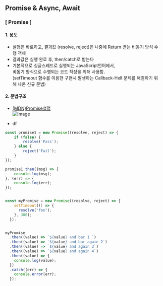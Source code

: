 ## Promise & Async, Await
### [ Promise ]
#### 1. 용도   
- 실행은 바로하고, 결과값 (resolve, reject)은 나중에 Return 받는 비동기 방식 수행 객체
- 결과값은 실행 완료 후, then/catch로 받는다
- 기본적으로 싱글스레드로 실행되는 JavaScript언어에서,   
  비동기 방식으로 수행되는 코드 작성을 위해 사용함.   
  (setTimeout 함수를 이용한 구현시 발생하는 Callback-Hell 문제를 해결하기 위해 나온 신규 문법)

#### 2. 문법구조
- [(MDN)Promise설명](https://developer.mozilla.org/ko/docs/Web/JavaScript/Reference/Global_Objects/Promise)   
  ![image](https://github.com/user-attachments/assets/fbc75d00-dec4-4b27-b01e-1868fcc9d4d5)

- df
```javascript
const promise1 = new Promise((resolve, reject) => {
    if (false) {
        resolve('Pass');
    } else {
        reject('Fail');
    }
});

promise1.then((msg) => {
    console.log(msg);
}, (err) => {
    console.log(err);
});


const myPromise = new Promise((resolve, reject) => {
    setTimeout(() => {
      resolve("foo");
    }, 300);
  });


myPromise
  .then((value) => `${value} and bar 1 `)
  .then((value) => `${value} and bar again 2`)
  .then((value) => `${value} and again 3`)
  .then((value) => `${value} and again 4`)
  .then((value) => {
    console.log(value);
  })
  .catch((err) => {
    console.error(err);
  });
```
<br/>
<br/>

<!--
## [ Javascript ]
> #### 1. 인강
> - [🎬[유튜브] 기초학습 - WEB2-JavaScript (생활코딩)](https://www.youtube.com/playlist?list=PLuHgQVnccGMBB348PWRN0fREzYcYgFybf)
> - [🎬[유튜브] Javascript 무료 풀강의 (코드팩토리)](https://www.youtube.com/watch?v=ZOVG7_41kJE)   

> #### 2. 자료
> - [모던 JavaScript 튜토리얼](https://ko.javascript.info/)

> #### 3. 예제
> - [🎬[유튜브] 코딩테스트 스터디, 문제풀이 (코딩문)](https://www.youtube.com/playlist?list=PL3xNAKVIm80KhJzoz0N5VPROJq3IoLBIW)   
<br/>
<br/>

## [ node.js ]
> #### 1. 인강
> - [🎬[유튜브] 기초학습 - WEB2-Node.js (생활코딩)](https://www.youtube.com/playlist?list=PLuHgQVnccGMA9QQX5wqj6ThK7t2tsGxjm)   
> - [🎬[유튜브] 심화학습 - [Node.js] 백엔드 맛보기 (우리밋)](https://www.youtube.com/playlist?list=PLSK4WsJ8JS4cQ-niGNum4bkK_THHOizTs)
-->
